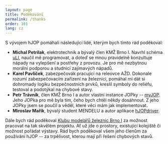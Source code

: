 ```yaml
---
layout: page
title: Poděkování
permalink: /thanks
order: 101
lang: cz
---
```


S vývojem hJOP pomáhali následující lidé, kterým bych tímto rád poděkoval:

 * **Michal Petrilak**, elektrotechnik a bývalý člen KMŽ Brno I. Navrhl schéma
   [uLI](/uLI-master), naučil mě programovat, a doteď se mnou pravidelně
   konzultuje nápady na vylepšení a postřehy z provozu. Je pro mě nezbytnou
   morální podporou a studnicí zajímavých nápadů.
 * **Karel Pavlíček**, zabezpečovák pracující na releovce AŽD. Dokonale rozumí
   zabezpečovacím zařízení na železnici, pomáhal mi dát si dohromady logiku
   bezpečnostních prvků, kreslil symboly do reliéfu, testoval a podotýkal
   na chybové stavy.
 * **Petr Trávník**, člen KMŽ Brno I a autor vlastní instance JOPky --
   [myJOP](http://jopka.cz/). Jeho JOPka pro mě byla tím, čeho bych chtěl někdy
   dosáhnout. Z jeho JOPky jsem se poučil a věděl, které věci mám jak implementovat.
 * **Miroslav Mařík**, bývalý student MENDELU a autor aplikace
   [hJOPdriver](/hJOPdriver).

Dále bych rád poděkoval [Klubu modelářů železnic Brno I](http://kmz-brno.cz/)
za možnost pracovat na tak skvělém projektu. Ať už jde o prostory, existující
kolejiště či možnost pořádat výstavy. Rád bych poděkoval všem jeho členům za
používání hJOP -- za trpělivost, kterou mají při řešení chybových stavů.

